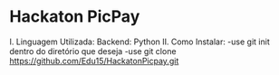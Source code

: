 
# Hackaton PicPay

I. Linguagem Utilizada:
Backend: Python
II. Como Instalar: 
-use git init dentro do diretório que deseja
-use git clone https://github.com/Edu15/HackatonPicpay.git



